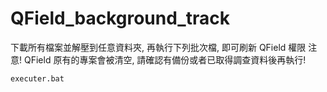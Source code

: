 # QField_background_track


下載所有檔案並解壓到任意資料夾, 再執行下列批次檔, 即可刷新 QField 權限
注意! QField 原有的專案會被清空, 請確認有備份或者已取得調查資料後再執行!

`executer.bat`
